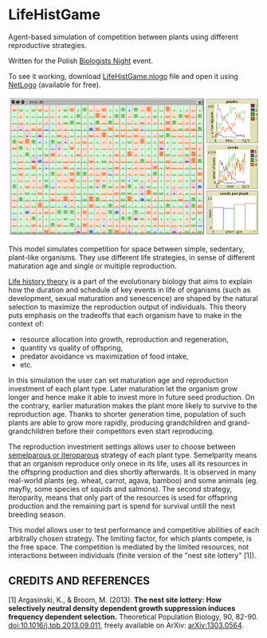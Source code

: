 LifeHistGame
============

Agent-based simulation of competition between plants using different reproductive strategies. 

Written for the Polish [Biologists Night](http://www.nocbiologow.home.pl/index.php) event.

To see it working, download [LifeHistGame.nlogo](https://github.com/martaczc/LifeHistGame/archive/master.zip) file and open it using [NetLogo](https://ccl.northwestern.edu/netlogo/) (available for free).

![Screenshot](screenshot.png)

This model simulates competition for space between simple, sedentary, plant-like organisms. They use different life strategies, in sense of different maturation age and single or multiple reproduction.

[Life history theory](http://en.wikipedia.org/wiki/Life_history_theory) is a part of the evolutionary biology that aims to explain how the duration and schedule of key events in life of organisms (such as development, sexual maturation and senescence) are shaped by the natural selection to maximize the reproduction output of individuals. This theory puts emphasis on the tradeoffs that each organism have to make in the context of:

* resource allocation into growth, reproduction and regeneration, 
* quantity vs quality of offspring,
* predator avoidance vs maximization of food intake,
* etc. 

In this simulation the user can set maturation age and reproduction investment of each plant type. Later maturation let the organism grow longer and hence make it able to invest more in future seed production. On the contrary, earlier maturation makes the plant more likely to survive to the reproduction age. Thanks to shorter generation time, population of such plants are able to grow more rapidly, producing grandchildren and grand-grandchildren before their competitors even start reproducing.

The reproduction investment settings allows user to choose between [semelparous or iteroparous](http://en.wikipedia.org/wiki/Semelparity_and_iteroparity) strategy of each plant type. Semelparity means that an organism reproduce only onece in its life, uses all its resources in the offspring production and dies shortly afterwards. It is observed in many real-world plants (eg. wheat, carrot, agava, bamboo) and some animals (eg. mayfly, some species of squids and salmons). The second strategy, iteroparity, means that only part of the resources is used for offspring production and the remaining part is spend for survival untill the next breeding season.

This model allows user to test performance and competitive abilities of each arbitrally chosen strategy. The limiting factor, for which plants compete, is the free space. The competition is mediated by the limited resources, not interactions between individuals (finite version of the "nest site lottery" [1]).

## CREDITS AND REFERENCES
[1] Argasinski, K., & Broom, M. (2013). **The nest site lottery: How selectively neutral density dependent growth suppression induces frequency dependent selection.** Theoretical Population Biology, 90, 82-90. [doi:10.1016/j.tpb.2013.09.011](http://dx.doi.org/10.1016/j.tpb.2013.09.011), freely available on ArXiv: [arXiv:1303.0564](http://arxiv.org/abs/1303.0564).
